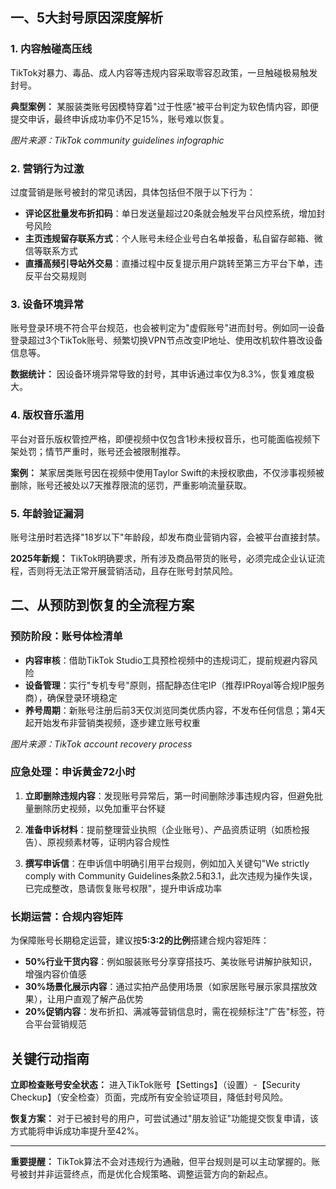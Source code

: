 

## 一、5大封号原因深度解析

### 1. 内容触碰高压线

TikTok对暴力、毒品、成人内容等违规内容采取零容忍政策，一旦触碰极易触发封号。

**典型案例：** 某服装类账号因模特穿着"过于性感"被平台判定为软色情内容，即便提交申诉，最终申诉成功率仍不足15%，账号难以恢复。

*图片来源：TikTok community guidelines infographic*

### 2. 营销行为过激

过度营销是账号被封的常见诱因，具体包括但不限于以下行为：

- **评论区批量发布折扣码**：单日发送量超过20条就会触发平台风控系统，增加封号风险
- **主页违规留存联系方式**：个人账号未经企业号白名单报备，私自留存邮箱、微信等联系方式
- **直播高频引导站外交易**：直播过程中反复提示用户跳转至第三方平台下单，违反平台交易规则

### 3. 设备环境异常

账号登录环境不符合平台规范，也会被判定为"虚假账号"进而封号。例如同一设备登录超过3个TikTok账号、频繁切换VPN节点改变IP地址、使用改机软件篡改设备信息等。

**数据统计：** 因设备环境异常导致的封号，其申诉通过率仅为8.3%，恢复难度极大。

### 4. 版权音乐滥用

平台对音乐版权管控严格，即便视频中仅包含1秒未授权音乐，也可能面临视频下架处罚；情节严重时，账号还会被限制推荐。

**案例：** 某家居类账号因在视频中使用Taylor Swift的未授权歌曲，不仅涉事视频被删除，账号还被处以7天推荐限流的惩罚，严重影响流量获取。

### 5. 年龄验证漏洞

账号注册时若选择"18岁以下"年龄段，却发布商业营销内容，会被平台直接封禁。

**2025年新规：** TikTok明确要求，所有涉及商品带货的账号，必须完成企业认证流程，否则将无法正常开展营销活动，且存在账号封禁风险。

## 二、从预防到恢复的全流程方案

### 预防阶段：账号体检清单

- **内容审核**：借助TikTok Studio工具预检视频中的违规词汇，提前规避内容风险
- **设备管理**：实行"专机专号"原则，搭配静态住宅IP（推荐IPRoyal等合规IP服务商），确保登录环境稳定
- **养号周期**：新账号注册后前3天仅浏览同类优质内容，不发布任何信息；第4天起开始发布非营销类视频，逐步建立账号权重

*图片来源：TikTok account recovery process*

### 应急处理：申诉黄金72小时

1. **立即删除违规内容**：发现账号异常后，第一时间删除涉事违规内容，但避免批量删除历史视频，以免加重平台怀疑

2. **准备申诉材料**：提前整理营业执照（企业账号）、产品资质证明（如质检报告）、原视频素材等，证明内容合规性

3. **撰写申诉信**：在申诉信中明确引用平台规则，例如加入关键句"We strictly comply with Community Guidelines条款2.5和3.1，此次违规为操作失误，已完成整改，恳请恢复账号权限"，提升申诉成功率

### 长期运营：合规内容矩阵

为保障账号长期稳定运营，建议按**5:3:2的比例**搭建合规内容矩阵：

- **50%行业干货内容**：例如服装账号分享穿搭技巧、美妆账号讲解护肤知识，增强内容价值感
- **30%场景化展示内容**：通过实拍产品使用场景（如家居账号展示家具摆放效果），让用户直观了解产品优势
- **20%促销内容**：发布折扣、满减等营销信息时，需在视频标注"广告"标签，符合平台营销规范

## 关键行动指南

**立即检查账号安全状态：** 进入TikTok账号【Settings】（设置）-【Security Checkup】（安全检查）页面，完成所有安全验证项目，降低封号风险。

**恢复方案：** 对于已被封号的用户，可尝试通过"朋友验证"功能提交恢复申请，该方式能将申诉成功率提升至42%。

---

**重要提醒：** TikTok算法不会对违规行为通融，但平台规则是可以主动掌握的。账号被封并非运营终点，而是优化合规策略、调整运营方向的新起点。